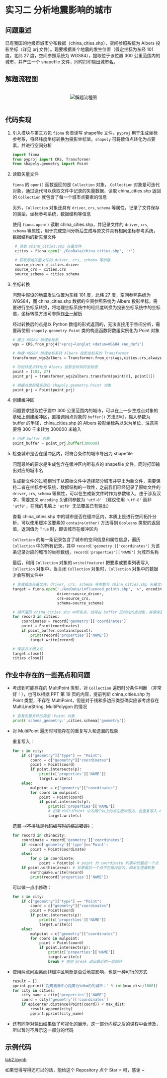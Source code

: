 # **实习二 分析地震影响的城市**

## 问题重述

已有我国的地级市城市分布数据（china_cities.shp），空间参照系统为 Albers 投影坐标（详见 prj 文件）。现要根据某个地震的发生位置（假定坐标为东经 101 度，北纬 27 度，空间参照系统为 WGS84），提取位于该位置 300 公里范围内的城市，并产生一个 shapefile 文件，同时打印输出城市名。

## 解题流程图

<br>

<div align="center">
    <img src="./lab2.drawio.svg" alt="解题流程图">
</div>

<br>

## 代码实现

1. 引入模块与第三方包
   `fiona` 负责读写 shapefile 文件，`pyproj` 用于生成坐标参考系，将经纬度坐标转换为投影坐标值，`shapely` 可将数值点转化为点要素，并进行空间分析

    ```python
    import fiona
    from pyproj import CRS, Transformer
    from shapely.geometry import Point
    ```

2. 读取矢量文件

    `fiona` 的 `open()` 函数返回的是 `Collection` 对象， `Collection` 对象是可迭代对象，通过迭代可以获取文件中记录的矢量数据，读取 china_cities.shp 返回的 `Collection` 就包含了每一个城市点要素的信息

    另外，`Collection` 对象还具有 `driver`, `crs`, `schema` 等属性，记录了文件保存的类型，坐标参考系统，数据结构等信息

    使用 `fiona.open()` 读取 china_cities.shp，并记录文件的 `driver`, `crs`, `schema` 等属性，用于完成空间分析后生成与原文件具有相同坐标参考系统，数据结构的新矢量文件

    ```python
     # 读取 china_cities.shp 矢量文件
     cities = fiona.open('./GeoData/china_cities.shp', 'r')

     # 获取原始矢量文件的 driver, crs, schema 等参数
     source_driver = cities.driver
     source_crs = cities.crs
     source_schema = cities.schema
    ```

3. 坐标转换

    问题中假设的地震发生位置为东经 101 度，北纬 27 度，空间参照系统为 WGS84，而 china_cities.shp 数据的空间参照系统为 Albers 投影坐标，需要进行坐标系转换，将地理坐标系统中的经纬度转换为投影坐标系统中的坐标值，坐标转换方法可参照[作业一解析](../作业一/作业一解析.md)

    经过转换后的点是以 Python 数组的形式返回的，无法直接用于空间分析，需要再使用 `shapely.geometry.Point` 类的构造函数将数组实例化为 Point 对象

    ```python
    # 建立 WGS84 地理坐标系
    wgs = CRS.from_proj4("+proj=longlat +datum=WGS84 +no_defs")

    # 构建 WGS84 地理坐标系转 Albers 投影坐标系的 Transformer
    transformer_wgs2albers = Transformer.from_crs(wgs,cities.crs,always_xy=True)

    # 将经纬度点转化为 Albers 投影坐标系的坐标值
    point = (101, 27)
    point_prj = transformer_wgs2albers.transform(point[0], point[1])

    # 根据点坐标值实例化 shapely.geometry.Point 对象
    point_prj = Point(point_prj)
    ```

4. 创建缓冲区

    问题要求提取位于震中 300 公里范围内的城市，可以在上一步生成点对象的基础上创建缓冲区，直接调用点对象的 `buffer()` 方法即可，输入参数为 buffer 的半径，china_cities.shp 的 Albers 投影坐标系以米为单位，注意需要将 300 千米转为 300000 米输入

    ```python
    # 创建 buffer 对象
    point_buffer = point_prj.buffer(300000)
    ```

5. 检查城市是否在缓冲区内，将符合条件的城市导出为 shapefile

    问题最终的要求是生成包含在缓冲区内所有点的 shapefile 文件，同时打印输出对应的城市名

    生成新文件的过程相当于从原始文件中选择部分城市并导出为新文件，需要保持二者在坐标参考系统，数据结构的一致性，之前我们已经记录了原始文件的 `driver`, `crs`, `schema` 等属性，可以在生成新文件时作为参数输入，由于涉及汉字，需要定义 `encoding` 关键词参数为 `'utf-8'` （建议使用 `'utf-8'` 而非 `'utf8'`，在我的电脑上 `'utf8'` 无法覆盖已有输出）

    查看 china_cities.shp 中的城市是否在缓冲区内，本质上是进行空间拓扑分析，可以使用缓冲区要素的 `contains(other)` 方法得到 `Booleans` 类型的返回值，返回值为 `True` 时，即该城市在缓冲区内

    `Collection` 的每一条记录包含了城市的空间信息和属性信息，遍历 `Collection` 中的所有记录，其中 `record['geometry']['coordinates']` 为该条记录对应的城市的坐标数组，`record['properties']['NAME']` 为城市名称

    最后，利用 `Collection` 对象的 `write(feature)` 把要素或要素列表写入 `Collection` 对象中，当关闭 `Collection` 对象时，`Collection` 对象中的数据才会写到文件中

    ```python
    # 生成输出矢量文件，driver, crs, schema 等参数与 china_cities.shp 矢量文件相同，使用 'utf-8' 编码避免中文属性值乱码
    target = fiona.open('./GeoData/influenced_points.shp', 'w', encoding='utf-8',
                        driver=source_driver,
                        crs=source_crs,
                        schema=source_schema)

    # 循环遍历 china_cities.shp 中所有点，找寻在 buffer 区域内的点对象，并保存到新文件中
    for record in cities:
        coordinates = record['geometry']['coordinates']
        point = Point(coordinates)
        if point_buffer.contains(point):
            print(record['properties']['NAME'])
            target.write(record)

    # 保存并关闭文件
    target.close()
    cities.close()
    ```

## 作业中存在的一些亮点和问题

-   考虑到可能存在的 MultiPoint 类型，对 `Collection` 遍历时分条件判断 （非常好！），也可以根据 PPT 第 19 页的内容，提前判断 china_cities.shp 为 Point 类型，不存在 MultiPoint，但是对于线和多边形类型确实应该考虑存在 MultiLineString, MultiPolygon 的情况

    ```python
    # 查看矢量文件的类型：Point 对象
    print('schema_geometry:',cities.schema['geometry'])
    ```

-   对 MultiPoint 遍历时可能存在的重复写入和遗漏的现象

    重复写入：

    ```python
    for c in city:
        if c["geometry"]["type"] == "Point":
            coord = c["geometry"]["coordinates"]
            point = Point(coord)
            if point.intersects(p):
                print(c['properties']['NAME'])
                target.write(c)
        else:
            mulpoint = c["geometry"]["coordinates"]
            for coord in mulpoint:
                point = Point(coord)
                if point.intersects(p):
                    print(c['properties']['NAME'])
                    # 如果 MultiPoint 中的两个以上的点在缓冲区内，会重复写入 c
                    target.write(c)
    ```

    遗漏 ~~（不排除是代码编写时的缩进错误）~~：

    ```python
    for record in chinacity:
        coordinate = record['geometry']['coordinates']
        if record['geometry']['type']=='Point':
            point = Point(coordinate)
        else:
            for p in coordinate:
                point = Point(p) # point 为 coordinate 列表中的最后一个点
        if point.within(area): # 如果最后一个点不在缓冲区内，即发生遗漏现象
            earthquake.write(record)
            print(record['properties']['NAME'])
    ```

    可以做一点小修改：

    ```python
    for c in city:
        if c["geometry"]["type"] == "Point":
            coord = c["geometry"]["coordinates"]
            point = Point(coord)
            if point.intersects(p):
                print(c['properties']['NAME'])
                target.write(c)
        else:
            mulpoint = c["geometry"]["coordinates"]
            for coord in mulpoint:
                point = Point(coord)
                if point.intersects(p):
                    print(c['properties']['NAME'])
                    target.write(c)
                    break # 使用 break 退出最近的一层循环
    ```

-   使用两点间距离而非缓冲区判断是否受地震影响，也是一种可行的方式

    ```python
    result = []
    pprint.pprint('距离震源中心距离为%dkm内的城市：' % int(max_dist/1000))
    for city in cities:
        city_name = city['properties']['NAME']
        coord = city['geometry']['coordinates']
        if epicenter.distance(Point(coord)) < max_dist:
            result.append(city)
            pprint.pprint(city_name)
    ```

-   还有同学对输出结果做了可视化的展示，这一部分内容之后的课程中会涉及，所以暂时不展示这一部分的代码

## 示例代码

[lab2.ipynb](./lab2.ipynb)

如果觉得写得还可以的话，能给这个 Repository 点个 Star ⭐ 吗，感谢 ~

